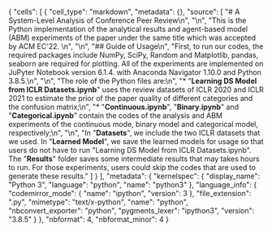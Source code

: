 {
 "cells": [
  {
   "cell_type": "markdown",
   "metadata": {},
   "source": [
    "# A System-Level Analysis of Conference Peer Review\n",
    "\n",
    "This is the Python implementation of the analytical results and agent-based model (ABM) experiments of the paper under the same title which was accepted by ACM EC'22. \n",
    "\n",
    "## Guide of Usage\n",
    "First, to run our codes, the required packages include NumPy, SciPy, Random and Matplotlib, pandas, seaborn are required for plotting. All of the experiments are implemented on JuPyter Notebook version 6.1.4. with Anaconda Navigator 1.10.0 and Python 3.8.5.\n",
    "\n",
    "The role of the Python files are:\n",
    "* \"**Learning DS Model from ICLR Datasets.ipynb**\" uses the review datasets of ICLR 2020 and ICLR 2021 to estimate the prior of the paper quality of different categories and the confusion matrix;\n",
    "* \"**Continuous.ipynb**\", \"**Binary.ipynb**\" and \"**Categorical.ipynb**\" contain the codes of the analysis and ABM experiments of the continuous mode, binary model and categorical model, respectively;\n",
    "\n",
    "In \"**Datasets**\", we include the two ICLR datasets that we used. In \"**Learned Model**\", we save the learned models for usage so that users do not have to run \"Learning DS Model from ICLR Datasets.ipynb\". The \"**Results**\" folder saves some intermediate results that may takes hours to run. For those experiments, users could skip the codes that are used to generate these results."
   ]
  }
 ],
 "metadata": {
  "kernelspec": {
   "display_name": "Python 3",
   "language": "python",
   "name": "python3"
  },
  "language_info": {
   "codemirror_mode": {
    "name": "ipython",
    "version": 3
   },
   "file_extension": ".py",
   "mimetype": "text/x-python",
   "name": "python",
   "nbconvert_exporter": "python",
   "pygments_lexer": "ipython3",
   "version": "3.8.5"
  }
 },
 "nbformat": 4,
 "nbformat_minor": 4
}
